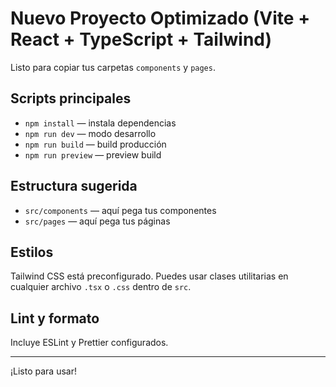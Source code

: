 # Nuevo Proyecto Optimizado (Vite + React + TypeScript + Tailwind)

Listo para copiar tus carpetas `components` y `pages`.

## Scripts principales

- `npm install` — instala dependencias
- `npm run dev` — modo desarrollo
- `npm run build` — build producción
- `npm run preview` — preview build

## Estructura sugerida

- `src/components` — aquí pega tus componentes
- `src/pages` — aquí pega tus páginas

## Estilos
Tailwind CSS está preconfigurado. Puedes usar clases utilitarias en cualquier archivo `.tsx` o `.css` dentro de `src`.

## Lint y formato
Incluye ESLint y Prettier configurados.

---

¡Listo para usar!

